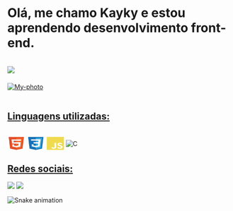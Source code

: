 # Olá, me chamo **Kayky** e estou aprendendo desenvolvimento **front-end**.

<div align="">
  <br>
  <a href="https://github.com/kaykyls">
  <img height="230em" src="https://github-readme-stats.vercel.app/api?username=kaykyls&show_icons=true&theme=material-palenight&include_all_commits=true&count_private=true"/>
  <br>
  <!-- <img height="150em" src="https://github-readme-stats.vercel.app/api/top-langs/?username=kaykyls&layout=compact&langs_count=7&theme=material-palenight"/> -->
</div>

<div align="">
  <br>
  <img align="center" alt="My-photo" height="150" src="https://cdn.discordapp.com/attachments/766798638139179031/1010607286990946335/bolinha_de_gorfe.jpeg">
  <br>
  <br>
</div>

## Linguagens utilizadas:

<div style="display: inline-block" align=""><br>
  <img align="center" alt="HTML" height="30" width="40" src="https://raw.githubusercontent.com/devicons/devicon/master/icons/html5/html5-original.svg">
  <img align="center" alt="CSS" height="30" width="40" src="https://raw.githubusercontent.com/devicons/devicon/master/icons/css3/css3-original.svg">
  <img align="center" alt="JS" height="30" width="40" src="https://raw.githubusercontent.com/devicons/devicon/master/icons/javascript/javascript-plain.svg">
  <img align="center" alt="C" height="30" width="40" src="https://cdn.jsdelivr.net/gh/devicons/devicon/icons/c/c-original.svg">
</div>


## Redes sociais:

<div align ="">
  <a href="https://instagram.com/dev.kayky" target="_blank"><img height="50px" src="https://cdn.discordapp.com/attachments/766798638139179031/1010629451995947008/instagram.png" target="_blank"></a>
  <a href="https://www.linkedin.com/in/devkayky" target="_blank"><img height="50px" src="https://cdn.discordapp.com/attachments/766798638139179031/1010629451677188146/linkedin.png" target="_blank"></a>
</div>
 
  ![Snake animation](https://github.com/kaykyls/kaykyls/blob/output/github-contribution-grid-snake.svg)
 
</div>
